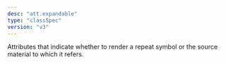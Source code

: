 ```yaml
---
desc: "att.expandable"
type: "classSpec"
version: "v3"
---
```


Attributes that indicate whether to render a repeat symbol or the source material
to
which it refers.